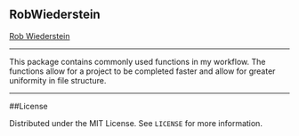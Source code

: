 
## RobWiederstein

[Rob Wiederstein](https://robwiederstein.org)

---

This package contains commonly used functions in my workflow.  The functions allow for a project to be completed faster and allow for greater uniformity in file structure.

---

##License

Distributed under the MIT License. See `LICENSE` for more information.
